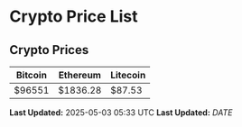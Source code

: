 # Crypto Price List

## Crypto Prices
| Bitcoin | Ethereum | Litecoin |
| ------- | -------- | -------- |
| $96551 | $1836.28 | $87.53 |
**Last Updated:** 2025-05-03 05:33 UTC
**Last Updated:** $DATE$
